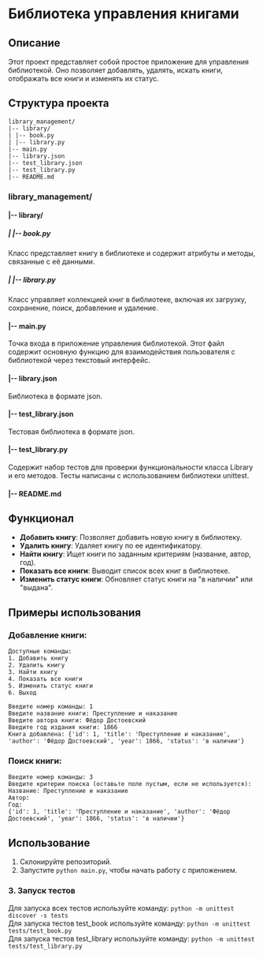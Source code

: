 # Библиотека управления книгами

## Описание
Этот проект представляет собой простое приложение для управления библиотекой. Оно позволяет добавлять, удалять, искать книги, отображать все книги и изменять их статус.

## Структура проекта
    library_management/
    |-- library/ 
    | |-- book.py 
    | |-- library.py 
    |-- main.py
    |-- library.json 
    |-- test_library.json 
    |-- test_library.py 
    |-- README.md 
### library_management/ <br>
#### |-- library/ <br>
##### | |-- book.py <br> 
Класс представляет книгу в библиотеке и содержит атрибуты и методы, связанные с её данными.
<br>
##### | |-- library.py <br>
Класс управляет коллекцией книг в библиотеке, включая их загрузку, сохранение, поиск, добавление и удаление.
 <br>
#### |-- main.py <br>
Точка входа в приложение управления библиотекой. Этот файл содержит основную функцию для взаимодействия пользователя с библиотекой через текстовый интерфейс. 
 <br>
#### |-- library.json <br>
Библиотека в формате json.
#### |-- test_library.json <br>
Тестовая библиотека в формате json.
#### |-- test_library.py <br>
Cодержит набор тестов для проверки функциональности класса Library и его методов. Тесты написаны с использованием библиотеки unittest. 
 <br>
#### |-- README.md 


## Функционал
- **Добавить книгу**: Позволяет добавить новую книгу в библиотеку.
- **Удалить книгу**: Удаляет книгу по ее идентификатору.
- **Найти книгу**: Ищет книги по заданным критериям (название, автор, год).
- **Показать все книги**: Выводит список всех книг в библиотеке.
- **Изменить статус книги**: Обновляет статус книги на "в наличии" или "выдана".

## Примеры использования

### Добавление книги:

    Доступные команды:
    1. Добавить книгу
    2. Удалить книгу
    3. Найти книгу
    4. Показать все книги
    5. Изменить статус книги
    6. Выход

    Введите номер команды: 1
    Введите название книги: Преступление и наказание
    Введите автора книги: Фёдор Достоевский
    Введите год издания книги: 1866
    Книга добавлена: {'id': 1, 'title': 'Преступление и наказание', 'author': 'Фёдор Достоевский', 'year': 1866, 'status': 'в наличии'}

### Поиск книги:

    Введите номер команды: 3
    Введите критерии поиска (оставьте поле пустым, если не используется):
    Название: Преступление и наказание
    Автор:
    Год:
    {'id': 1, 'title': 'Преступление и наказание', 'author': 'Фёдор Достоевский', 'year': 1866, 'status': 'в наличии'}



## Использование
1. Склонируйте репозиторий.
2. Запустите `python main.py`, чтобы начать работу с приложением.


### 3. Запуск тестов
Для запуска всех тестов используйте команду:
`python -m unittest discover -s tests` <br>
Для запуска тестов test_book используйте команду:
`python -m unittest tests/test_book.py` <br>
Для запуска тестов test_library используйте команду:
`python -m unittest tests/test_library.py`